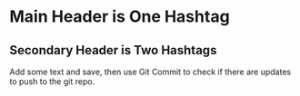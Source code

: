 # Main Header is One Hashtag

## Secondary Header is Two Hashtags

Add some text and save, then use Git Commit to check if there are updates to push to the git repo.
